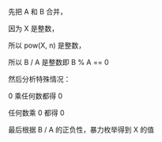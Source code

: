 先把 A 和 B 合并，

因为 X 是整数，

所以 pow(X, n) 是整数，

所以 B / A 是整数即 B % A == 0

然后分析特殊情况：

0 乘任何数都得 0

任何数乘 0 都得 0

最后根据 B / A 的正负性，暴力枚举得到 X 的值
